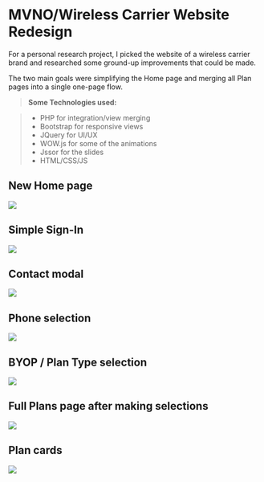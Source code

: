 MVNO/Wireless Carrier Website Redesign
=================

For a personal research project, I picked the website of a wireless carrier brand and researched some ground-up improvements that could be made.

The two main goals were simplifying the Home page and merging all Plan pages into a single one-page flow.

> **Some Technologies used:**

> - PHP for integration/view merging
> - Bootstrap for responsive views
> - JQuery for UI/UX
> - WOW.js for some of the animations
> - Jssor for the slides
> - HTML/CSS/JS


New Home page
-------

![](./img/github/new1.png)

Simple Sign-In
-------

![](./img/github/new4.png)

Contact modal
-------

![](./img/github/new2.png)

Phone selection
-------

![](./img/github/new7.png)

BYOP / Plan Type selection
-------

![](./img/github/new6.png)

Full Plans page after making selections
-------

![](./img/github/new5.png)

Plan cards
-------

![](./img/github/new3.png)
